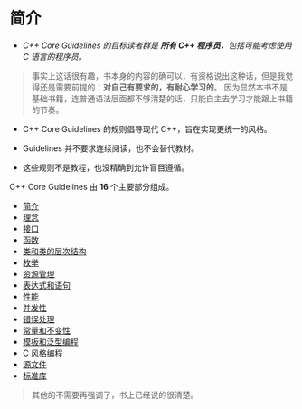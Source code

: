 # 简介

* *C++ Core Guidelines 的目标读者群是 **所有 C++ 程序员**，包括可能考虑使用 C 语言的程序员。*

> 事实上这话很有趣，书本身的内容的确可以，有资格说出这种话，但是我觉得还是需要前提的：**对自己有要求的，有耐心学习的**。 因为显然本书不是基础书籍，连普通语法层面都不够清楚的话，只能自主去学习才能跟上书籍的节奏。

* C++ Core Guidelines 的规则倡导现代 C++，旨在实现更统一的风格。

* Guidelines 并不要求连续阅读，也不会替代教材。

* 这些规则不是教程，也没精确到允许盲目遵循。

C++ Core Guidelines 由 **16** 个主要部分组成。

* [简介](#简介)
* [理念](第2章-理念.md)
* [接口](第3章-接口.md)
* [函数](第4章-函数.md)
* [类和类的层次结构](第5章-类和类层次结构.md)
* [枚举]()
* [资源管理]()
* [表达式和语句]()
* [性能]()
* [并发性]()
* [错误处理]()
* [常量和不变性]()
* [模板和泛型编程]()
* [C 风格编程]()
* [源文件]()
* [标准库]()

> 其他的不需要再强调了，书上已经说的很清楚。
